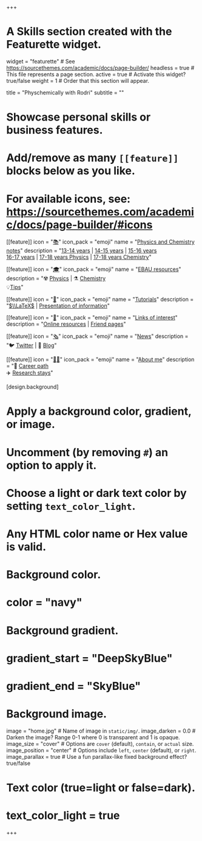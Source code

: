 +++
# A Skills section created with the Featurette widget.
widget = "featurette"  # See https://sourcethemes.com/academic/docs/page-builder/
headless = true  # This file represents a page section.
active = true  # Activate this widget? true/false
weight = 1  # Order that this section will appear.

title = "Physchemically with Rodri"
subtitle = ""

# Showcase personal skills or business features.
# 
# Add/remove as many `[[feature]]` blocks below as you like.
# 
# For available icons, see: https://sourcethemes.com/academic/docs/page-builder/#icons

[[feature]]
  icon = "[📚](apuntes/)"
  icon_pack = "emoji"
  name = "[Physics and Chemistry notes](apuntes/)"
  description = "[13-14 years](apuntes/#segundo-eso) | [14-15 years](apuntes/#tercero-eso) | [15-16 years](apuntes/#cuarto-eso) <br> [16-17 years](apuntes/#primero-bach) | [17-18 years Physics](apuntes/#segundo-bach-fisica) | [17-18 years Chemistry](apuntes/#segundo-bach-quimica)"
  
[[feature]]
  icon = "[🎓](recursos-ebau/)"
  icon_pack = "emoji"
  name = "[EBAU resources](recursos-ebau/)"
  description = "☢️ [Physics](recursos-ebau/#examenes-fisica) | ⚗️ [Chemistry](recursos-ebau/#examenes-quimica) <br> 💡[Tips](recursos-ebau/#consejos)"
  
[[feature]]
  icon = "[👐](tutoriales/)"
  icon_pack = "emoji"
  name = "[Tutorials](tutoriales/)"
  description = "[$\\LaTeX$](tutoriales/latex) | [Presentation of information](tutoriales/presentacion-informacion)"
  
[[feature]]
  icon = "[🔗](enlaces-interes/)"
  icon_pack = "emoji"
  name = "[Links of interest](enlaces-interes/)"
  description = "[Online resources](enlaces-interes/#recursos-online) | [Friend pages](enlaces-interes/#paginas-amigas)"
  
[[feature]]
  icon = "[🗞️](#novedades)"
  icon_pack = "emoji"
  name = "[News](#novedades)"
  description = "🐦 [Twitter](#novedades) | 💬 [Blog](/post)"
  
[[feature]]
  icon = "[:man_scientist:](sobre-mi/)‍"
  icon_pack = "emoji"
  name = "[About me](sobre-mi/)"
  description = "👣 [Career path](sobre-mi/#trayectoria-profesional) <br> ✈️ [Research stays](sobre-mi/#estancias-investigacion)"
  
[design.background]
  # Apply a background color, gradient, or image.
  #   Uncomment (by removing `#`) an option to apply it.
  #   Choose a light or dark text color by setting `text_color_light`.
  #   Any HTML color name or Hex value is valid.
  
  # Background color.
  # color = "navy"
  
  # Background gradient.
  # gradient_start = "DeepSkyBlue"
  # gradient_end = "SkyBlue"
  
  # Background image.
  image = "home.jpg"  # Name of image in `static/img/`.
  image_darken = 0.0  # Darken the image? Range 0-1 where 0 is transparent and 1 is opaque.
  image_size = "cover"  #  Options are `cover` (default), `contain`, or `actual` size.
  image_position = "center"  # Options include `left`, `center` (default), or `right`.
  image_parallax = true  # Use a fun parallax-like fixed background effect? true/false

  # Text color (true=light or false=dark).
  # text_color_light = true    

+++

